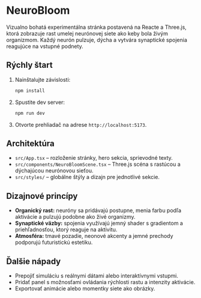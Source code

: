 # NeuroBloom

Vizualno bohatá experimentálna stránka postavená na Reacte a Three.js, ktorá zobrazuje rast umelej neurónovej siete ako keby bola živým organizmom. Každý neurón pulzuje, dýcha a vytvára synaptické spojenia reagujúce na vstupné podnety.

## Rýchly štart

1. Nainštalujte závislosti:

   ```bash
   npm install
   ```

2. Spustite dev server:

   ```bash
   npm run dev
   ```

3. Otvorte prehliadač na adrese `http://localhost:5173`.

## Architektúra

- `src/App.tsx` – rozloženie stránky, hero sekcia, sprievodné texty.
- `src/components/NeuroBloomScene.tsx` – Three.js scéna s rastúcou a dýchajúcou neurónovou sieťou.
- `src/styles/` – globálne štýly a dizajn pre jednotlivé sekcie.

## Dizajnové princípy

- **Organický rast:** neuróny sa pridávajú postupne, menia farbu podľa aktivácie a pulzujú podobne ako živé organizmy.
- **Synaptické väzby:** spojenia využívajú jemný shader s gradientom a priehľadnosťou, ktorý reaguje na aktivitu.
- **Atmosféra:** tmavé pozadie, neonové akcenty a jemné prechody podporujú futuristickú estetiku.

## Ďalšie nápady

- Prepojiť simuláciu s reálnymi dátami alebo interaktívnymi vstupmi.
- Pridať panel s možnosťami ovládania rýchlosti rastu a intenzity aktivácie.
- Exportovať animácie alebo momentky siete ako obrázky.
